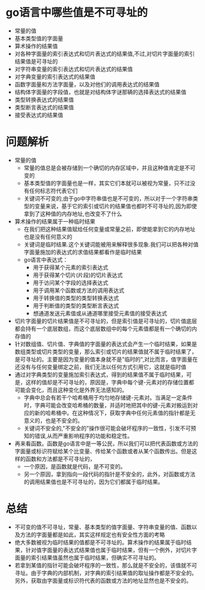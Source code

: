 # go语言中哪些值是不可寻址的
- 常量的值
- 基本类型值的字面量
- 算术操作的结果值
- 对各种字面量的索引表达式和切片表达式的结果值,不过,对切片字面量的索引结果值是可寻址的
- 对字符串变量的索引表达式和切片表达式的结果值
- 对字典变量的索引表达式的结果值
- 函数字面量和方法字面量，以及对他们的调用表达式的结果值
- 结构体字面量的字段值，也就是对结构体字谜那辆的选择表达式的结果值
- 类型转换表达式的结果值
- 类型断言表达式的结果值
- 接受表达式的结果值

# 问题解析
- 常量的值
  - 常量的值总是会被存储到一个确切的内存区域中，并且这种值肯定是不可变的
  - 基本类型值的字面量也是一样，其实它们本就可以被视为常量，只不过没有任何标志符代表它们
  - 关键词不可变的,由于go中字符串值也是不可变的，所以对于一个字符串类型的变量来说，基于它的索引或切片的结果值也都时不可寻址的,因为即使拿到了这种值的内存地址,也改变不了什么
- 算术操作的结果属于一种临时结果
  - 在我们把这种结果值赋给任何变量或常量之前，即使能拿到它的内存地址也是没有任何意义的
  - 关键词是临时结果.这个关键词能被用来解释很多现象.我们可以把各种对值字面量施加的表达式的求值结果都看作是临时结果
  - go语言中表达式：
    - 用于获得某个元素的索引表达式
    - 用于获得某个切片(片段)的切片表达式
    - 用于访问某个字段的选择表达式
    - 用于调用某个函数或方法的调用表达式
    - 用于转换值的类型的类型转换表达式
    - 用于判断值的类型的类型断言表达式
    - 想通道发送元素值或从通道哪里接受元素值的接受表达式
- 切片字面量的切片结果值是不可寻址的，但是索引值是可寻址的，切片值底层都会持有一个底层数组，而这个底层数组中的每个元素值都是有一个确切的内存值的
- 针对数组值、切片值、字典值的字面量的表达式会产生一个临时结果，如果是数组类型或切片类型的变量，那么索引或切片的结果值就不属于临时结果了，是可寻址的。主要是因为变量的值本身就不是"临时的",对比而言，值字面量在还没有与任何变量绑定之前，我们无法以任何方式引用它，这就是临时值
- 通过对字典类型的变量施加索引表达式，得到的结果值不属于临时结果，可是，这样的值却是不可寻址的，原因是，字典中每个键-元素对的存储位置都可能会变化，而且这种变化是外界无法感知的。
  - 字典中总会有若干个哈希桶用于均匀地存储键-元素对。当满足一定条件时，字典可能会改变哈希桶的数量，并适时地把其中的键-元素对搬运到对应的新的哈希桶中。在这种情况下，获取字典中任何元素值的指针都是无意义的，也是不安全的。
  - 关键词不安全的,"不安全的"操作很可能会破坏程序的一致性，引发不可预知的错误,从而严重影响程序的功能和稳定性。
- 再来看函数。函数是go语言中是一等公民，所以我们可以把代表函数或方法的字面量或标识符赋给某个比变量、传给某个函数或者从某个函数传出。但是这样的函数和方法都是不可寻址的，
  - 一个原因，是函数就是代码，是不可变的。
  - 另一个原因，拿到指向一段代码的指针是不安全的，此外，对函数或方法的调用结果值也是不可寻址的，因为它们都属于临时结果。
  
# 总结
- 不可变的值不可寻址，常量、基本类型的值字面量、字符串变量的值、函数以及方法的字面量都是如此，其实这样规定也有安全性方面的考略
- 绝大多数被视为临时结果的值都是不可寻址的。算术操作的结果属于临时结果，针对值字面量的表达式结果值也属于临时结果，但有一个例外，对切片字面量的索引结果值虽然也属于临时结果，但确实不可寻址的。
- 若拿到某值的指针可能会破坏程序的一致性，那么就是不安全的，该值就不可寻址。由于字典的内部机制，对字典的索引结果值的取址操作都是不安全的。另外，获取由字面量或标识符代表的函数或方法的地址显然也是不安全的。